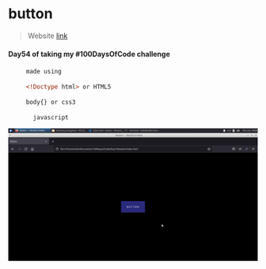 # button
>Website [link ](https://haile-08.github.io/button/)

#### Day54 of taking my #100DaysOfCode challenge 

````bash
     made using 
````
```html
     <!Doctype html> or HTML5
````
```css
     body{} or css3
```
```javascript 
       javascript
```
![website](image/btn.png)